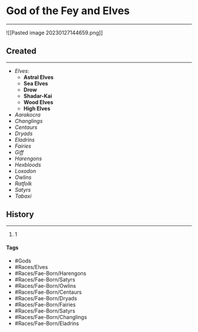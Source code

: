 # God of the Fey and Elves 
---
![[Pasted image 20230127144659.png]]

## Created
---
- *Elves*: 
	- **Astral Elves** 
	- **Sea Elves** 
	- **Drow** 
	- **Shadar-Kai** 
	- **Wood Elves**
	- **High Elves**
- *Aarakocra* 
- *Changlings*
- *Centaurs*
- *Dryads*
- *Eladrins*
- *Fairies*
- *Giff*
- *Harengons*
- *Hexbloods*
- *Loxodon*
- *Owlins*
- *Ratfolk*
- *Satyrs*
- *Tabaxi*

## History
---
1. 1 

#### Tags
- #Gods 
- #Races/Elves 
- #Races/Fae-Born/Harengons 
- #Races/Fae-Born/Satyrs 
- #Races/Fae-Born/Owlins 
- #Races/Fae-Born/Centaurs 
- #Races/Fae-Born/Dryads
- #Races/Fae-Born/Fairies
- #Races/Fae-Born/Satyrs
- #Races/Fae-Born/Changlings
- #Races/Fae-Born/Eladrins